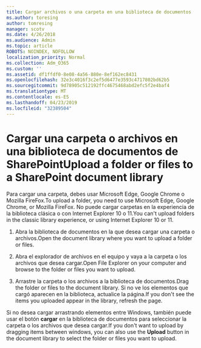 ```yaml
---
title: Cargar archivos o una carpeta en una biblioteca de documentos
ms.author: toresing
author: tomresing
manager: scotv
ms.date: 4/26/2018
ms.audience: Admin
ms.topic: article
ROBOTS: NOINDEX, NOFOLLOW
localization_priority: Normal
ms.collection: Adm_O365
ms.custom: ''
ms.assetid: df1ffdf0-8e08-4a56-880e-8ef162ec8431
ms.openlocfilehash: 32e3c4016f3c2ef5d6477e3593c4717802bd62b5
ms.sourcegitcommit: 9d78905c512192ffc4675468abd2efc5f2e4baf4
ms.translationtype: MT
ms.contentlocale: es-ES
ms.lasthandoff: 04/23/2019
ms.locfileid: "32389504"
---
```

# <a name="upload-a-folder-or-files-to-a-sharepoint-document-library"></a><span data-ttu-id="b3a50-102">Cargar una carpeta o archivos en una biblioteca de documentos de SharePoint</span><span class="sxs-lookup"><span data-stu-id="b3a50-102">Upload a folder or files to a SharePoint document library</span></span>

<span data-ttu-id="b3a50-103">Para cargar una carpeta, debes usar Microsoft Edge, Google Chrome o Mozilla FireFox.</span><span class="sxs-lookup"><span data-stu-id="b3a50-103">To upload a folder, you need to use Microsoft Edge, Google Chrome, or Mozilla FireFox.</span></span> <span data-ttu-id="b3a50-104">No puede cargar carpetas en la experiencia de la biblioteca clásica o con Internet Explorer 10 o 11.</span><span class="sxs-lookup"><span data-stu-id="b3a50-104">You can't upload folders in the classic library experience, or using Internet Explorer 10 or 11.</span></span>
  
1. <span data-ttu-id="b3a50-105">Abra la biblioteca de documentos en la que desea cargar una carpeta o archivos.</span><span class="sxs-lookup"><span data-stu-id="b3a50-105">Open the document library where you want to upload a folder or files.</span></span>
    
2. <span data-ttu-id="b3a50-106">Abra el explorador de archivos en el equipo y vaya a la carpeta o los archivos que desea cargar.</span><span class="sxs-lookup"><span data-stu-id="b3a50-106">Open File Explorer on your computer and browse to the folder or files you want to upload.</span></span>
    
3. <span data-ttu-id="b3a50-107">Arrastre la carpeta o los archivos a la biblioteca de documentos.</span><span class="sxs-lookup"><span data-stu-id="b3a50-107">Drag the folder or files to the document library.</span></span> <span data-ttu-id="b3a50-108">Si no ve los elementos que cargó aparecen en la biblioteca, actualice la página.</span><span class="sxs-lookup"><span data-stu-id="b3a50-108">If you don't see the items you uploaded appear in the library, refresh the page.</span></span> 
    
<span data-ttu-id="b3a50-109">Si no desea cargar arrastrando elementos entre Windows, también puede usar el botón **cargar** en la biblioteca de documentos para seleccionar la carpeta o los archivos que desea cargar.</span><span class="sxs-lookup"><span data-stu-id="b3a50-109">If you don't want to upload by dragging items between windows, you can also use the **Upload** button in the document library to select the folder or files you want to upload.</span></span> 
  

